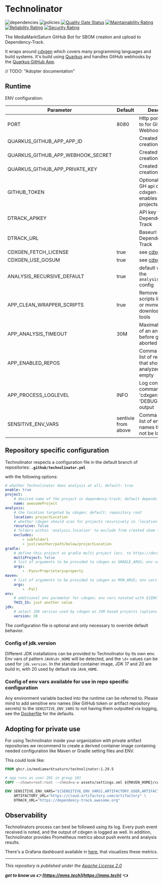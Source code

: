 # Technolinator

![dependencies](https://dtrack.mmst.eu/api/v1/badge/vulns/project/technolinator/main) ![policies](https://dtrack.mmst.eu/api/v1/badge/violations/project/technolinator/main)
[![Quality Gate Status](https://sonarqube.cloud.mmst.eu/api/project_badges/measure?project=technolinator%3Amain&metric=alert_status&token=squ_c20d5a134cfb4e85c6046de00451b6f4d21ee225)](https://sonarqube.cloud.mmst.eu/dashboard?id=technolinator%3Amain) [![Maintainability Rating](https://sonarqube.cloud.mmst.eu/api/project_badges/measure?project=technolinator%3Amain&metric=sqale_rating&token=squ_c20d5a134cfb4e85c6046de00451b6f4d21ee225)](https://sonarqube.cloud.mmst.eu/dashboard?id=technolinator%3Amain) [![Reliability Rating](https://sonarqube.cloud.mmst.eu/api/project_badges/measure?project=technolinator%3Amain&metric=reliability_rating&token=squ_c20d5a134cfb4e85c6046de00451b6f4d21ee225)](https://sonarqube.cloud.mmst.eu/dashboard?id=technolinator%3Amain) [![Security Rating](https://sonarqube.cloud.mmst.eu/api/project_badges/measure?project=technolinator%3Amain&metric=security_rating&token=squ_c20d5a134cfb4e85c6046de00451b6f4d21ee225)](https://sonarqube.cloud.mmst.eu/dashboard?id=technolinator%3Amain)

The MediaMarktSaturn GitHub Bot for SBOM creation and upload to Dependency-Track.

It wraps around [cdxgen](https://github.com/CycloneDX/cdxgen) which covers many programming languages and build systems.
It's build using [Quarkus](https://quarkus.io/) and handles GitHub webhooks by the [Quarkus GitHub App](https://quarkiverse.github.io/quarkiverse-docs/quarkus-github-app/dev/index.html).

// TODO: "Adopter documentation"

## Runtime

ENV configuration:

| Parameter                         | Default             | Description                                                                 |
|-----------------------------------|---------------------|-----------------------------------------------------------------------------|
| PORT                              | 8080                | Http port to listen to for GitHub Webhook events                            |
| QUARKUS_GITHUB_APP_APP_ID         |                     | Created during app creation on GitHub                                       |
| QUARKUS_GITHUB_APP_WEBHOOK_SECRET |                     | Created during app creation on GitHub                                       |
| QUARKUS_GITHUB_APP_PRIVATE_KEY    |                     | Created during app creation on GitHub                                       |
| GITHUB_TOKEN                      |                     | Optional. Raises GH api quota for cdxgen and enables `go mod` projects      |
| DTRACK_APIKEY                     |                     | API key to access Dependency-Track                                          |
| DTRACK_URL                        |                     | Baseurl of Dependency-Track                                                 |
| CDXGEN_FETCH_LICENSE              | true                | see [cdxgen](https://github.com/CycloneDX/cdxgen#environment-variables)     |
| CDXGEN_USE_GOSUM                  | true                | see [cdxgen](https://github.com/CycloneDX/cdxgen#environment-variables)     |
| ANALYSIS_RECURSIVE_DEFAULT        | true                | default value for the `analysis.recursvie` config                           |
| APP_CLEAN_WRAPPER_SCRIPTS         | true                | Remove wrapper scripts like gradlew or mvnw for not downloading these tools |
| APP_ANALYSIS_TIMEOUT              | 30M                 | Maximal duration of an analysis before getting aborted                      |
| APP_ENABLED_REPOS                 |                     | Comma separated list of repo names that should be analyzed; all if empty    |
| APP_PROCESS_LOGLEVEL              | INFO                | Log config for OS commands like 'cdxgen', set to 'DEBUG' to see its output  |
| SENSITIVE_ENV_VARS                | sentivie from above | Comma separated list of env var names that must not be logged               |

## Repository specific configuration

Technolinator respects a configuration file in the default branch of repositories:
**`.github/technolinator.yml`**

with the following options:
```yaml
# whether Technolinator does analysis at all; default: true
enable: true
project:
    # desired name of the project in dependency-track; default depends on build system, for maven it's: "groupId:artifactId"
    name: awesomeProject
analysis:
    # the location targeted by cdxgen; default: repository root
    location: projectLocation
    # whether cdxgen should scan for projects recursively in 'location' or only 'location' itself; default: true
    recursive: false
    # folders within 'analysis.location' to exclude from created sbom (e.g. non-production stuff)
    excludes:
        - subfolder1
        - just/another/path/below/projectLocation
gradle:
    # define this project as gradle multi project (acc. to https://docs.gradle.org/current/userguide/intro_multi_project_builds.html)
    multiProject: false
    # list of arguments to be provided to cdxgen as GRADLE_ARGS; env vars notated with ${ENV_VAR} will be resolved (see below)
    args:
        - -PyourProprietary=property
maven:
    # list of arguments to be provided to cdxgen as MVN_ARGS; env vars notated with ${ENV_VAR} will be resolved (see below)
    args:
        - -Pall
env:
    # additional env parameter for cdxgen; env vars notated with ${ENV_VAR} will be resolved (see below)
    THIS_IS: just another value
jdk:
    # select JDK version used by cdxgen on JVM based projects (options below)
    version: 20
```

The configuration file is optional and only necessary to override default behavior.

### Config of jdk.version

Different JDK installations can be provided to Technolinator by its own env.
Env vars of pattern `JAVA\d+_HOME` will be detected, and the `\d+` values can be used for `jdk.version`.
In the standard container image, JDK _17_ and _20_ are build in, with 20 used by default via `JAVA_HOME`.

### Config of env vars available for use in repo specific configuration

Any environment variable backed into the runtime can be referred to.
Please mind to add sensitive env names (like GitHub token or artifact repository secrets) to the `SENSITIVE_ENV_VARS` to not having them outputted via logging, see the [Dockerfile](src/main/docker/Dockerfile) for the defaults.

## Adopting for private use

For using Technolinator inside your organization with private artifact repositories we recommend to create a derived container image containing needed configuration like Maven or Gradle setting files and ENV.

This could look like:

```dockerfile
FROM ghcr.io/mediamarktsaturn/technolinator:1.29.5

# app runs as user 201 in group 101
COPY --chown=root:root --chmod=a-w assets/settings.xml ${MAVEN_HOME}/conf/settings.xml

ENV SENSITIVE_ENV_VARS="${SENSITIVE_ENV_VARS},ARTIFACTORY_USER,ARTIFACTORY_PASSWORD" \
    ARTIFACTORY_URL="https://cloud.artifactory.com/artifactory" \
    DTRACK_URL="https://dependency-track.awesome.org"
```

## Observability

Technolinators process can best be followed using its log. Every push event received is noted, and the output of cdxgen is logged as well.
In addition, Technolinator provides Prometheus metrics about push events and analysis results.

There's a Grafana dashboard available in [here](_dashboards), that visualizes these metrics.

---

_This repository is published under the [Apache License 2.0](https://www.apache.org/licenses/LICENSE-2.0)_

**_get to know us 👉 [https://mms.tech](https://mms.tech) 👈_**
